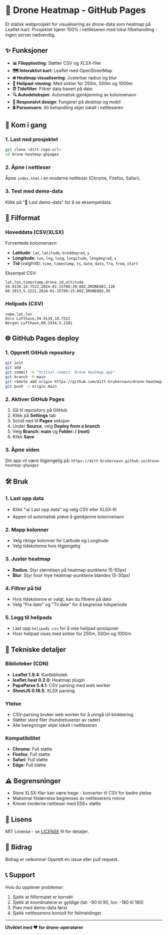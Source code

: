 # 🚁 Drone Heatmap - GitHub Pages

Et statisk webprosjekt for visualisering av drone-data som heatmap på Leaflet-kart. Prosjektet kjører 100% i nettleseren med lokal filbehandling - ingen server nødvendig.

## ✨ Funksjoner

- **📊 Filopplasting**: Støtter CSV og XLSX-filer
- **🗺️ Interaktivt kart**: Leaflet med OpenStreetMap
- **🔥 Heatmap visualisering**: Justerbar radius og blur
- **📍 Helipad-visning**: Med sirkler for 250m, 500m og 1000m
- **⏰ Tidsfilter**: Filtrer data basert på dato
- **🔍 Autodeteksjon**: Automatisk gjenkjenning av kolonnenavn
- **📱 Responsivt design**: Fungerer på desktop og mobil
- **🔒 Personvern**: All behandling skjer lokalt i nettleseren

## 🚀 Kom i gang

### 1. Last ned prosjektet
```bash
git clone <ditt-repo-url>
cd drone-heatmap-ghpages
```

### 2. Åpne i nettleser
Åpne `index.html` i en moderne nettleser (Chrome, Firefox, Safari).

### 3. Test med demo-data
Klikk på "🎯 Last demo-data" for å se eksempeldata.

## 📁 Filformat

### Hoveddata (CSV/XLSX)
Forventede kolonnenavn:
- **Latitude**: `lat`, `latitude`, `breddegrad`, `y`
- **Longitude**: `lon`, `lng`, `long`, `longitude`, `lengdegrad`, `x`
- **Tid** (valgfritt): `time`, `timestamp`, `ts`, `date`, `dato`, `fra`, `from`, `start`

Eksempel CSV:
```csv
lat,lon,timestamp,drone_id,altitude
59.9139,10.7522,2024-01-15T08:30:00Z,DRONE001,120
60.3913,5.3221,2024-01-15T09:15:00Z,DRONE002,95
```

### Helipads (CSV)
```csv
name,lat,lon
Oslo Lufthavn,59.9139,10.7522
Bergen Lufthavn,60.2934,5.2181
```

## 🌐 GitHub Pages deploy

### 1. Opprett GitHub repository
```bash
git init
git add .
git commit -m "Initial commit: Drone Heatmap app"
git branch -M main
git remote add origin https://github.com/ditt-brukernavn/drone-heatmap-ghpages.git
git push -u origin main
```

### 2. Aktiver GitHub Pages
1. Gå til repository på GitHub
2. Klikk på **Settings** tab
3. Scroll ned til **Pages** seksjon
4. Under **Source**, velg **Deploy from a branch**
5. Velg **Branch: main** og **Folder: / (root)**
6. Klikk **Save**

### 3. Åpne siden
Din app vil være tilgjengelig på:
`https://ditt-brukernavn.github.io/drone-heatmap-ghpages`

## 🛠️ Bruk

### 1. Last opp data
- Klikk "📊 Last opp data" og velg CSV eller XLSX-fil
- Appen vil automatisk prøve å gjenkjenne kolonnenavn

### 2. Mapp kolonner
- Velg riktige kolonner for Latitude og Longitude
- Velg tidskolonne hvis tilgjengelig

### 3. Juster heatmap
- **Radius**: Styr størrelsen på heatmap-punktene (5-50px)
- **Blur**: Styr hvor mye heatmap-punktene blandes (5-30px)

### 4. Filtrer på tid
- Hvis tidskolonne er valgt, kan du filtrere på dato
- Velg "Fra dato" og "Til dato" for å begrense tidsperiode

### 5. Legg til helipads
- Last opp `helipads.csv` for å vise helipad-posisjoner
- Hver helipad vises med sirkler for 250m, 500m og 1000m

## 🔧 Tekniske detaljer

### Biblioteker (CDN)
- **Leaflet 1.9.4**: Kartbibliotek
- **leaflet.heat 0.2.0**: Heatmap plugin
- **PapaParse 5.4.1**: CSV parsing med web worker
- **SheetJS 0.18.5**: XLSX parsing

### Ytelse
- CSV-parsing bruker web worker for å unngå UI-blokkering
- Støtter store filer (hundretusener av rader)
- Alle beregninger skjer lokalt i nettleseren

### Kompatibilitet
- **Chrome**: Full støtte
- **Firefox**: Full støtte  
- **Safari**: Full støtte
- **Edge**: Full støtte

## ⚠️ Begrensninger

- Store XLSX-filer kan være trege - konverter til CSV for bedre ytelse
- Maksimal filstørrelse begrenses av nettleserens minne
- Krever moderne nettleser med ES6+ støtte

## 📄 Lisens

MIT License - se [LICENSE](LICENSE) fil for detaljer.

## 🤝 Bidrag

Bidrag er velkomne! Opprett en issue eller pull request.

## 📞 Support

Hvis du opplever problemer:
1. Sjekk at filformatet er korrekt
2. Sjekk at koordinatene er gyldige (lat: -90 til 90, lon: -180 til 180)
3. Prøv med demo-data først
4. Sjekk nettleserens konsoll for feilmeldinger

---

**Utviklet med ❤️ for drone-operatører**
